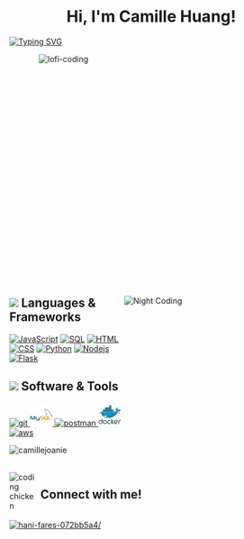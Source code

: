 <h1 align="center">Hi, I'm Camille Huang!</h1>

[![Typing SVG](https://readme-typing-svg.herokuapp.com/?size=18&center=true&vCenter=true&width=420&lines=Welcome+to+my+Github!+Hope+you+enjoy)](https://git.io/typing-svg)

<img alt="lofi-coding" src="https://i.pinimg.com/564x/c1/f4/5f/c1f45f1978fc7ad515497a5c64605d7f.jpg" width="400px"  height="400px" style="display: block; margin: 0 auto;"/>

##

<img alt="Night Coding" src="https://media.giphy.com/media/juua9i2c2fA0AIp2iq/giphy.gif" width="300px" height="300px" align="right"/>

## <img src="https://media0.giphy.com/media/HzPtbOKyBoBFsK4hyc/giphy.gif?cid=ecf05e47hrjts3g3qn466u1xyzprjdb520quxcj7nczaku4k&ep=v1_gifs_search&rid=giphy.gif" width="45px"> Languages & Frameworks

<a href="https://developer.mozilla.org/en-US/docs/Web/JavaScript"><img alt="JavaScript" src="https://img.shields.io/badge/JavaScript-D29DAB.svg?logo=javascript&logoColor=white"></a>
<a href="https://www.mysql.com/"><img alt="SQL" src="https://custom-icon-badges.herokuapp.com/badge/SQL-D29DAB.svg?logo=database&logoColor=white"></a>
<a href="https://developer.mozilla.org/en-US/docs/Learn/Getting_started_with_the_web/HTML_basics"><img alt="HTML" src="https://img.shields.io/badge/HTML-D29DAB.svg?logo=html5&logoColor=white&color=d29dab"></a>
<a href="https://developer.mozilla.org/en-US/docs/Web/CSS"><img alt="CSS" src="https://img.shields.io/badge/CSS-D29DAB.svg?logo=css3&logoColor=white&color=d29dab"></a>
<a href="https://www.cplusplus.com/"><img alt="Python" src="https://img.shields.io/badge/Python-D29DAB.svg?logo=python&logoColor=white&color=d29dab"></a>
<a href="https://nodejs.org/en/"><img alt="Nodejs" src="https://img.shields.io/badge/Nodejs-d29dab.svg?logo=node.js&logoColor=white&color=d29dab"></a>
<a href="https://flask.palletsprojects.com/en/2.1.x/"><img alt="Flask" src="https://img.shields.io/badge/Flask-d29dab.svg?logo=flask&logoColor=white&color=d29dab"></a>

## <img src="https://media0.giphy.com/media/LaVp0AyqR5bGsC5Cbm/giphy.gif?cid=ecf05e47hrjts3g3qn466u1xyzprjdb520quxcj7nczaku4k&ep=v1_gifs_search&rid=giphy.gif" width="45px"> Software & Tools

<a href="https://git-scm.com/" target="_blank" rel="noreferrer"> <img src="https://media.giphy.com/media/kH1DBkPNyZPOk0BxrM/giphy.gif" alt="git" width="40" height="40"/> </a>
<a href="https://www.mysql.com/" target="_blank" rel="noreferrer"> <img src="https://raw.githubusercontent.com/devicons/devicon/master/icons/mysql/mysql-original-wordmark.svg" alt="mysql" width="40" height="40"/> </a>
<a href="https://postman.com" target="_blank" rel="noreferrer"> <img src="https://www.vectorlogo.zone/logos/getpostman/getpostman-icon.svg" alt="postman" width="40" height="40"/> </a>
<a href="https://www.docker.com/" target="_blank" rel="noreferrer"> <img src="https://raw.githubusercontent.com/devicons/devicon/master/icons/docker/docker-original-wordmark.svg" alt="docker" width="40" height="40"/> </a>
<a href="https://aws.amazon.com/free/?gclid=Cj0KCQiAm4WsBhCiARIsAEJIEzWhMw-L9AiVEEPhVe2RYoh73tVTkKK-Kf1NWXw-j42IHMGREBdez1saAmxbEALw_wcB&trk=fce796e8-4ceb-48e0-9767-89f7873fac3d&sc_channel=ps&ef_id=Cj0KCQiAm4WsBhCiARIsAEJIEzWhMw-L9AiVEEPhVe2RYoh73tVTkKK-Kf1NWXw-j42IHMGREBdez1saAmxbEALw_wcB:G:s&s_kwcid=AL!4422!3!592542020599!e!!g!!aws!1644045032!68366401852&all-free-tier.sort-by=item.additionalFields.SortRank&all-free-tier.sort-order=asc&awsf.Free%20Tier%20Types=*all&awsf.Free%20Tier%20Categories=*all" target="_blank" rel="noreferrer"> <img src="images/aws.gif" alt="aws" width="40" height="40"/> </a>

<p><img src="https://github-readme-stats.vercel.app/api/top-langs?username=camillejoanie&show_icons=true&theme=dark&locale=en&layout=compact" alt="camillejoanie" align=center/></p>

##

<div style="display: flex; align-items: center;">
    <img src="images/heart.gif" alt="coding chicken" width="45px" style="margin-right: 10px;">
    <h2>Connect with me!</h2>
</div>

<a href="https://www.linkedin.com/in/camillejoanie/" target="blank"><img align="center" src="https://raw.githubusercontent.com/rahuldkjain/github-profile-readme-generator/master/src/images/icons/Social/linked-in-alt.svg" alt="hani-fares-072bb5a4/" height="30" width="40" /></a>
